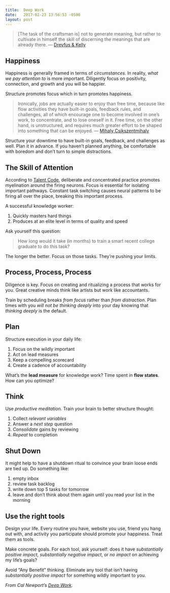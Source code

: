 ```yaml
---
title:  Deep Work
date:   2017-02-23 13:56:53 -0500
layout: post
---
```


> [The task of the craftsman is] not to generate meaning, but rather to cultivate in himself the skill of discerning the meanings that are already there. — [Dreyfus & Kelly](href="https://www.amazon.com/gp/product/141659616X/ref=as_li_tl?ie=UTF8&camp=1789&creative=9325&creativeASIN=141659616X&linkCode=as2&tag=chancock-20&linkId=091363694970a1a613f13240724c6323)

## Happiness

Happiness is generally framed in terms of *circumstances*. In reality, *what we
pay attention to* is more important. Diligently focus on positivity, connection,
and growth and you will be happier.

Structure promotes focus which in turn promotes happiness.

> Ironically, jobs are actually easier to enjoy than free time, because like flow
> activities they have built-in goals, feedback rules, and challenges, all of
which encourage one to become involved in one’s work, to concentrate, and to
lose oneself in it. Free time, on the other hand, is unstructured, and requires
much greater effort to be shaped into something that can be enjoyed. — [Mihaly
Csikszentmihaly](https://www.amazon.com/gp/product/0062283251/ref=as_li_tl?ie=UTF8&camp=1789&creative=9325&creativeASIN=0062283251&linkCode=as2&tag=chancock-20&linkId=4b2bb1e62f43289aa91e1170ab55ca03")

Structure your downtime to have built-in goals, feedback, and challenges as
well. Plan it in advance. If you haven’t planned anything, be comfortable with
boredom and don’t turn to simple distractions.

## The Skill of Attention


According to [Talent Code](http://thetalentcode.com/), deliberate and
concentrated practice promotes myelination around the firing neurons. Focus is
essential for isolating important pathways. Constant task switching causes
neural patterns to be firing all over the place, breaking this important
process.

A successful knowledge worker:

1.  Quickly masters hard things
1.  Produces at an elite level in terms of quality and speed

Ask yourself this question:

> How long would it take (in months) to train a smart recent college graduate to
> do this task?

The longer the better. Focus on those tasks. They’re pushing your limits.

## Process, Process, Process

Diligence is key. Focus on creating and ritualizing a process that works for
you. Great creative minds think like artists but work like accountants.

Train by scheduling breaks *from focus* rather than *from distraction*. Plan
times with you *will not be thinking deeply* into your day knowing that
*thinking deeply* is the default.

## Plan

Structure execution in your daily life:

1.  Focus on the wildly important
1.  Act on lead measures
1.  Keep a compelling scorecard
1.  Create a cadence of accountability

What’s the **lead measure** for knowledge work? Time spent in **flow states**.
How can you optimize?

## Think

Use *productive meditation*. Train your brain to better structure thought:

1.  Collect *relevant variables*
1.  Answer a *next step* question
1.  *Consolidate* gains by reviewing
1.  *Repeat* to completion

## Shut Down

It might help to have a shutdown ritual to convince your brain loose ends are
tied up. Do something like:

1.  empty inbox
1.  review task backlog
1.  write down top 5 tasks for tomorrow
1.  leave and don’t think about them again until you read your list in the morning

## Use the right tools

Design your life. Every routine you have, website you use, friend you hang out
with, and activity you participate should promote your happiness. Treat them as
tools.

Make concrete goals. For each tool, ask yourself: does it have *substantially
positive impact*, *substantially negative impact*, or *no impact* on achieving
my life’s goals?

Avoid “Any Benefit” thinking. Eliminate any tool that isn’t having
*substantially positive impact* for something wildly important to you.

*From Cal Newport’s [Deep Work](https://www.amazon.com/gp/product/1455586692/ref=as_li_tl?ie=UTF8&camp=1789&creative=9325&creativeASIN=1455586692&linkCode=as2&tag=chancock-20&linkId=94c4567f34248c65dcbb167eb3f8d995")*.
